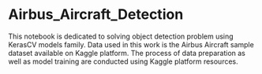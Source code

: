 # Airbus_Aircraft_Detection
This notebook is dedicated to solving object detection problem using KerasCV models family. 
Data used in this work is the Airbus Aircraft sample dataset available on Kaggle platform. 
The process of data preparation as well as model training are conducted using Kaggle platform resources.
